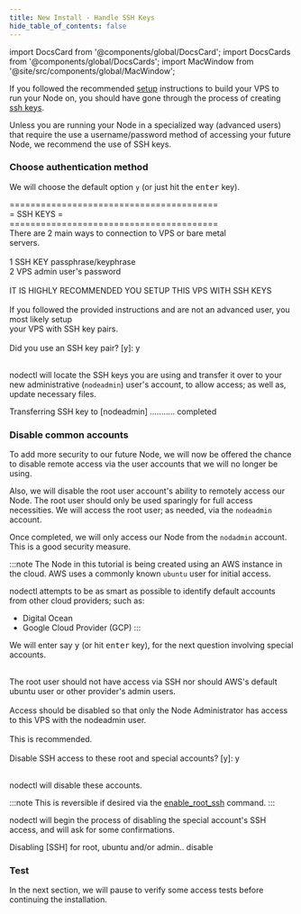 ```yaml
---
title: New Install - Handle SSH Keys
hide_table_of_contents: false
---
```

<intro-end />

import DocsCard from '@components/global/DocsCard';
import DocsCards from '@components/global/DocsCards';
import MacWindow from '@site/src/components/global/MacWindow';

<head>
  <title>MainNet 2.0 Automation with nodectl</title>
  <meta
    name="description"
    content="nodectl installation of new Node"
  />
</head>

If you followed the recommended [setup](/validate/) instructions to build your VPS to run your Node on, you should have gone through the process of creating [ssh keys](/validate/validator/ssh-keys).

Unless you are running your Node in a specialized way (advanced users) that require the use a username/password method of accessing your future Node, we recommend the use of SSH keys.  

### Choose authentication method

We will choose the default option `y` (or just hit the <kbd>enter</kbd> key).

<MacWindow>
  ========================================<br /> 
  =                SSH KEYS              =<br /> 
  ========================================<br /> 
  There are 2 main ways to connection to VPS or bare metal<br /> 
  servers.<br /> 
<br /> 
  1 SSH KEY passphrase/keyphrase<br /> 
  2 VPS admin user's password<br /> 
<br /> 
  IT IS HIGHLY RECOMMENDED YOU SETUP THIS VPS WITH SSH KEYS<br /> 
<br /> 
  If you followed the provided instructions and are not an advanced user, you most likely setup<br /> 
  your VPS with SSH key pairs.<br /> 
<br /> 
  Did you use an SSH key pair? [y]: y<br />  
<br /> 
</MacWindow>

nodectl will locate the SSH keys you are using and transfer it over to your new administrative (`nodeadmin`) user's account, to allow access; as well as, update necessary files.

<MacWindow>
Transferring SSH key to [nodeadmin] ........... completed    <br /> 
</MacWindow>

### Disable common accounts

To add more security to our future Node, we will now be offered the chance to disable remote access via the user accounts that we will no longer be using.

Also, we will disable the root user account's ability to remotely access our Node.  The root user should only be used sparingly for full access necessities.  We will access the root user; as needed, via the `nodeadmin` account.

Once completed, we will only access our Node from the `nodadmin` account.  This is a good security measure.

:::note 
The Node in this tutorial is being created using an AWS instance in the cloud.  AWS uses a commonly known `ubuntu` user for initial access. 

nodectl attempts to be as smart as possible to identify default accounts from other cloud providers; such as:
 
 - Digital Ocean
 - Google Cloud Provider (GCP)
:::

We will enter say <kbd>y</kbd> (or hit <kbd>enter</kbd> key), for the next question involving special accounts.

<MacWindow>
  <br />  
  The root user should not have access via SSH nor should AWS's default
  ubuntu user or other provider's admin users.<br />  
<br />  
  Access should be disabled so that only the Node
  Administrator has access to this VPS with the nodeadmin user.<br />  
<br /> 
  This is recommended.<br /> 
<br /> 
  Disable SSH access to these root and special accounts? [y]: y<br /> 
<br />  
</MacWindow>

nodectl will disable these accounts.  

:::note
This is reversible if desired via the [enable_root_ssh](/validate/automated/nodectlCommands#enable_root_ssh) command.
:::

nodectl will begin the process of disabling the special account's SSH access, and will ask for some confirmations.  

<MacWindow>
Disabling [SSH] for root, ubuntu and/or admin.. disable<br />
</MacWindow>

### Test

In the next section, we will pause to verify some access tests before continuing the installation.
